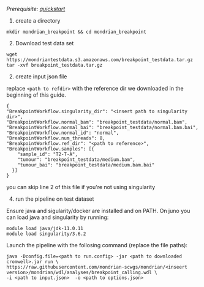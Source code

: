 
*Prerequisite: [quickstart](README.md)*


1. create a directory 
```
mkdir mondrian_breakpoint && cd mondrian_breakpoint
```

2. Download test data set

```
wget https://mondriantestdata.s3.amazonaws.com/breakpoint_testdata.tar.gz
tar -xvf breakpoint_testdata.tar.gz
```



2. create input json file

replace `<path to refdir>` with the reference dir we downloaded in the beginning of this guide.

```
{
"BreakpointWorkflow.singularity_dir": "<insert path to singularity dir>",
"BreakpointWorkflow.normal_bam": "breakpoint_testdata/normal.bam",
"BreakpointWorkflow.normal_bai": "breakpoint_testdata/normal.bam.bai",
"BreakpointWorkflow.normal_id": "normal",
"BreakpointWorkflow.num_threads": 8,
"BreakpointWorkflow.ref_dir": "<path to reference>",
"BreakpointWorkflow.samples": [{
    "sample_id": "T2-T-A",
    "tumour": "breakpoint_testdata/medium.bam",
    "tumour_bai": "breakpoint_testdata/medium.bam.bai"
  }]
}
```

you can skip line 2 of this file if you're not using singularity 

4. run the pipeline on test dataset

Ensure java and sigularity/docker are installed and on PATH. On juno you can load  java and singularity by running:

```
module load java/jdk-11.0.11
module load singularity/3.6.2
```

Launch the pipeline with the follosing command (replace the file paths):

```
java -Dconfig.file=<path to run.config> -jar <path to downloaded cromwell>.jar run \
https://raw.githubusercontent.com/mondrian-scwgs/mondrian/<inseert version>/mondrian/wdl/analyses/breakpoint_calling.wdl \
-i <path to input.json>  -o <path to options.json>
```
